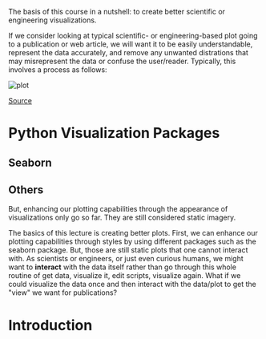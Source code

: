 The basis of this course in a nutshell: to create better scientific or engineering visualizations.

If we consider looking at typical scientific- or engineering-based plot going to a publication or web article, we will want it to be easily understandable, represent the data accurately, and remove any unwanted distrations that may misrepresent the data or confuse the user/reader. Typically, this involves a process as follows:

![plot](http://www.randalolson.com/wp-content/uploads/data-ink.gif)

[Source](http://www.randalolson.com/2014/06/28/how-to-make-beautiful-data-visualizations-in-python-with-matplotlib/)

# Python Visualization Packages

## Seaborn

## Others

But, enhancing our plotting capabilities through the appearance of visualizations only go so far. They are still considered static imagery.

The basics of this lecture is creating better plots. First, we can enhance our plotting capabilities through styles by using different packages such as the seaborn package. But, those are still static plots that one cannot interact with. As scientists or engineers, or just even curious humans, we might want to __interact__ with the data itself rather than go through this whole routine of get data, visualize it, edit scripts, visualize again. What if we could visualize the data once and then interact with the data/plot to get the "view" we want for publications?

# Introduction
